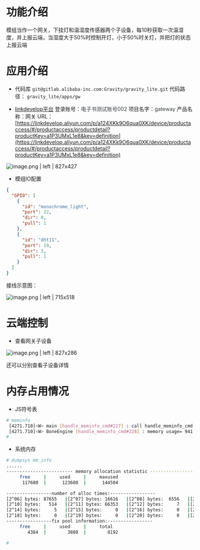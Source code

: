 # 功能介绍

模组当作一个网关，下挂灯和温湿度传感器两个子设备，每10秒获取一次温湿度，并上报云端，当湿度大于50%时控制开灯，小于50%时关灯，并把灯的状态上报云端

# 应用介绍

* 代码库
`git@gitlab.alibaba-inc.com:Gravity/gravity_lite.git`
代码路径： `gravity_lite/apps/gw`

* [linkdevelop平台](https://linkdevelop.aliyun.com)
    登录账号：<span data-type="color" style="color:rgb(55, 61, 65)">电子书测试账号002</span>
    项目名字：<span data-type="color" style="color:rgb(55, 61, 65)"><span data-type="background" style="background-color:rgb(255, 255, 255)">gateway</span></span>
    产品名称：网关
    URL： [https://linkdevelop.aliyun.com/p/a124XKk9O6qua0XK/device/productaccess/#/productaccess/productdetail?productKey=a1P3UMxL1e8&key=definition](https://linkdevelop.aliyun.com/p/a124XKk9O6qua0XK/device/productaccess/#/productaccess/productdetail?productKey=a1P3UMxL1e8&key=definition)



![image.png | left | 827x427](https://cdn.yuque.com/lark/0/2018/png/16861/1526382833993-87636872-bbf4-4f60-93bd-2cf8ae8f7a0c.png "")


* 模组IO配置

```json
{
  "GPIO": [
    {
      "id": "monochrome_light",
      "port": 22,
      "dir": 0,
      "pull": 1
    },
    {
      "id": "dht11",
      "port": 19,
      "dir": 3,
      "pull": 1
    }
  ]
}
```

接线示意图：



![image.png | left | 715x518](https://cdn.yuque.com/lark/0/2018/png/16861/1526383090959-f5b46877-be4c-476c-810e-cc502007d46e.png "")


# 云端控制

* 查看网关子设备



![image.png | left | 827x286](https://cdn.yuque.com/lark/0/2018/png/16861/1526383083484-dbe418da-d2b6-4db3-863f-d2fa09117e5c.png "")


还可以分别查看子设备详情

# 内存占用情况

* JS符号表

```bash
# meminfo 
 [4271.710]<W> main [handle_meminfo_cmd#227] : call handle_meminfo_cmd ...
 [4271.710]<W> BoneEngine [handle_meminfo_cmd#228] : memory usage= 941 max=1008
#
```

* 系统内存

```bash
# dumpsys mm_info
......
------------------------- memory allocation statistic ------------------------------ 
     free     |     used     |     maxused
      117680  |      123608  |      144504

-----------------number of alloc times:-----------------
[2^06] bytes: 87655   |[2^07] bytes: 16616   |[2^08] bytes:  6556   |[2^09] bytes:  9848   |
[2^10] bytes:   514   |[2^11] bytes: 66353   |[2^12] bytes:     7   |[2^13] bytes:     6   |
[2^14] bytes:     5   |[2^15] bytes:     0   |[2^16] bytes:     0   |[2^17] bytes:     0   |
[2^18] bytes:     0   |[2^19] bytes:     0   |[2^20] bytes:     0   |[2^21] bytes:     0   |
-----------------fix pool information:-----------------
     free     |     used     |     total
        4384  |        3808  |        8192

# 

```

 